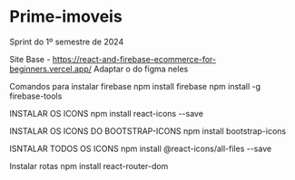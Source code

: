 # Prime-imoveis
 Sprint do 1º semestre de 2024

Site Base - https://react-and-firebase-ecommerce-for-beginners.vercel.app/
Adaptar o do figma neles

Comandos para instalar firebase
npm install firebase
npm install -g firebase-tools

INSTALAR OS ICONS
npm install react-icons --save

INSTALAR OS ICONS DO BOOTSTRAP-ICONS
    npm install bootstrap-icons

ISNTALAR TODOS OS ICONS
npm install @react-icons/all-files --save

Instalar rotas
npm install react-router-dom